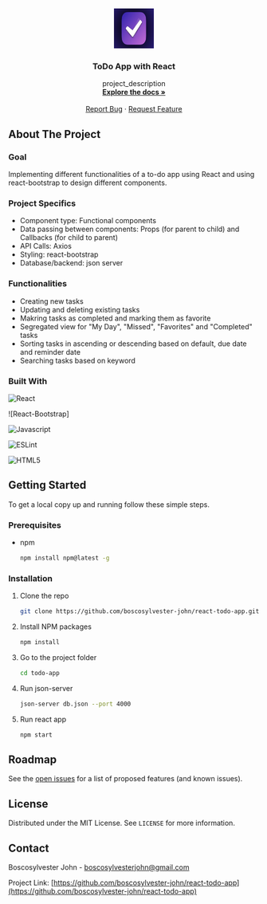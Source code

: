 <!-- PROJECT LOGO -->

<br />
<p align="center">
  <a href="https://github.com/boscosylvester-john/react-todo-app">
    <img src="todo-app/src/images/todo_logo.png" alt="Logo" width="80" height="80">
  </a>

  <h3 align="center">ToDo App with React</h3>

  <p align="center">
    project_description
    <br />
    <a href="https://github.com/boscosylvester-john/react-todo-app"><strong>Explore the docs »</strong></a>
    <br />
    <br />
    <a href="https://github.com/boscosylvester-john/react-todo-app/issues">Report Bug</a>
    ·
    <a href="https://github.com/boscosylvester-john/react-todo-app/issues">Request Feature</a>
  </p>
</p>


<!-- ABOUT THE PROJECT -->
## About The Project

### Goal

Implementing different functionalities of a to-do app using React and using react-bootstrap to design different components. 

### Project Specifics
* Component type: Functional components
* Data passing between components: Props (for parent to child) and Callbacks (for child to parent)
* API Calls: Axios
* Styling: react-bootstrap
* Database/backend: json server

### Functionalities
* Creating new tasks
* Updating and deleting existing tasks
* Makring tasks as completed and marking them as favorite
* Segregated view for "My Day", "Missed", "Favorites" and "Completed" tasks
* Sorting tasks in ascending or descending based on default, due date and reminder date
* Searching tasks based on keyword

### Built With

![React](https://img.shields.io/badge/react-%2320232a.svg?style=for-the-badge&logo=react&logoColor=%2361DAFB)

![React-Bootstrap]

![Javascript](https://img.shields.io/badge/JavaScript-F7DF1E?style=for-the-badge&logo=javascript&logoColor=black)

![ESLint](https://img.shields.io/badge/ESLint-4B3263?style=for-the-badge&logo=eslint&logoColor=white)

![HTML5](https://img.shields.io/badge/HTML5-E34F26?style=for-the-badge&logo=html5&logoColor=white)


<!-- LIVE DEMO -->
<!-- 
## Live Demo

[Live Demo Link](https://example.com) -->


<!-- GETTING STARTED -->

## Getting Started

To get a local copy up and running follow these simple steps.

### Prerequisites

* npm
  ```sh
  npm install npm@latest -g
  ```

### Installation

1. Clone the repo
   ```sh
   git clone https://github.com/boscosylvester-john/react-todo-app.git
   ```
2. Install NPM packages
   ```sh
   npm install
   ```
3. Go to the project folder
   ```sh
   cd todo-app
   ```
4. Run json-server
   ```sh
   json-server db.json --port 4000
   ```
5. Run react app
   ```sh
   npm start
   ```

<!-- ROADMAP -->
## Roadmap

See the [open issues](https://github.com/boscosylvester-john/react-todo-app/issues) for a list of proposed features (and known issues).



<!-- LICENSE -->
## License

Distributed under the MIT License. See `LICENSE` for more information.


<!-- CONTACT -->
## Contact

Boscosylvester John - boscosylvesterjohn@gmail.com

Project Link: [https://github.com/boscosylvester-john/react-todo-app](https://github.com/boscosylvester-john/react-todo-app)
